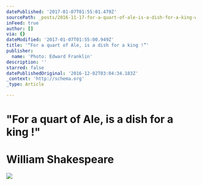 ```yaml
---
datePublished: '2017-01-07T01:55:01.479Z'
sourcePath: _posts/2016-11-17-for-a-quart-of-ale-is-a-dish-for-a-king-william-shakes.md
inFeed: true
author: []
via: {}
dateModified: '2017-01-07T01:55:00.949Z'
title: '“For a quart of Ale, is a dish for a king !”'
publisher:
  name: 'Photo: Edward Franklin'
description: ''
starred: false
datePublishedOriginal: '2016-12-02T03:04:34.183Z'
_context: 'http://schema.org'
_type: Article

---
```

# **"For a quart of Ale, is a dish for a king !"**

# **William Shakespeare**
![](https://the-grid-user-content.s3-us-west-2.amazonaws.com/a78a9718-c62e-4f15-91a0-3ecd85f83b8e.jpg)